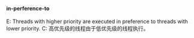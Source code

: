 #### in-perference-to
E: Threads with higher priority are executed in preference to threads with lower priority.
C: 高优先级的线程由于低优先级的线程执行。
